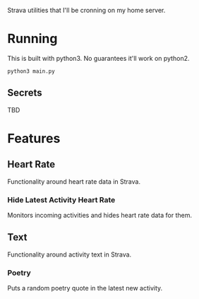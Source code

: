 Strava utilities that I'll be cronning on my home server.

# Running
This is built with python3. No guarantees it'll work on python2.

```
python3 main.py
```

## Secrets
TBD

# Features

## Heart Rate
Functionality around heart rate data in Strava.

### Hide Latest Activity Heart Rate
Monitors incoming activities and hides heart rate data for them.

## Text
Functionality around activity text in Strava.

### Poetry
Puts a random poetry quote in the latest new activity.